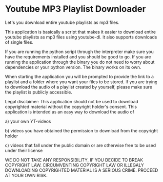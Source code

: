 # Youtube MP3 Playlist Downloader
Let's you download entire youtube playlists as mp3 files.

This application is basically a script that makes it easier to download entire youtube playlists as mp3 files using youtube-dl. It also supports downloads of single files.

If you are running the python script through the interpreter make sure you have the requirements installed and you should be good to go. If you are running the application through the binary you do not need to worry about dependencies or your python version. The binary works on its own.

When starting the application you will be prompted to provide the link to a playlist and a folder where you want your files to be stored. If you are trying to download the audio of a playlist created by yourself, please make sure the playlist is publicly accessible.

Legal disclaimer:
This application should not be used to download copyrighted material without the copyright holder's consent. 
This application is intended as an easy way to download the audio of

a) your own YT-videos

b) videos you have obtained the permission to download from the copyright holder

c) videos that fall under the public domain or are otherwise free to be used under their license

WE DO NOT TAKE ANY RESPONSIBILITY, IF YOU DECIDE TO BREAK COPYRIGHT LAW. CIRCUMVENTING COPYRIGHT LAW OR ILLEGALY DOWNLOADING COPYRIGHTED MATERIAL IS A SERIOUS CRIME. PROCEED AT YOUR OWN RISK.

